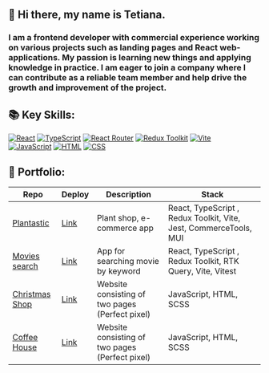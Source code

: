 ## 👋 Hi there, my name is Tetiana.

### I am a frontend developer with commercial experience working on various projects such as landing pages and React web-applications. My passion is learning new things and applying knowledge in practice. I am eager to join a company where I can contribute as a reliable team member and help drive the growth and improvement of the project.  

## 📚 Key Skills:  
  
[![React](https://img.shields.io/badge/-React-61DAFB?style=flat-square&logo=react&logoColor=black)](https://react.dev/) 
[![TypeScript](https://img.shields.io/badge/-TypeScript-3178C6?style=flat-square&logo=typescript&logoColor=white)](https://www.typescriptlang.org/) 
[![React Router](https://img.shields.io/badge/-React%20Router-CA4245?style=flat-square&logo=react-router&logoColor=white)](https://reactrouter.com/) 
[![Redux Toolkit](https://img.shields.io/badge/-Redux%20Toolkit-764ABC?style=flat-square&logo=redux&logoColor=white)](https://redux-toolkit.js.org/) 
[![Vite](https://img.shields.io/badge/-Vite-646CFF?style=flat-square&logo=vite&logoColor=white)](https://vitejs.dev/)  
[![JavaScript](https://img.shields.io/badge/-JavaScript-F7DF1E?style=flat-square&logo=javascript&logoColor=black)](https://developer.mozilla.org/en-US/docs/Web/JavaScript) 
[![HTML](https://img.shields.io/badge/-HTML-E34F26?style=flat-square&logo=html5&logoColor=white)](https://developer.mozilla.org/en-US/docs/Web/HTML)
[![CSS](https://img.shields.io/badge/-CSS-1572B6?style=flat-square&logo=css3&logoColor=white)](https://developer.mozilla.org/en-US/docs/Web/CSS) 

## 🚀 Portfolio:  

| Repo | Deploy | Description | Stack |
| ----------- | ----------- | ----------- | ----------- |
| [Plantastic](https://github.com/frrrolova/e-commerce) | [Link](https://plantastic-green-shop.netlify.app/) | Plant shop, e-commerce app | React, TypeScript , Redux Toolkit, Vite, Jest, CommerceTools, MUI |
| [Movies search](https://github.com/tanykos/movies-search) | [Link](https://tanykos-movies-search.netlify.app/) | App for searching movie by keyword | React, TypeScript , Redux Toolkit, RTK Query, Vite, Vitest |
| [Christmas Shop](https://github.com/tanykos/christmas-shop) | [Link](https://tanykos.github.io/christmas-shop/) | Website consisting of two pages (Perfect pixel) | JavaScript, HTML, SCSS |
| [Coffee House](https://github.com/tanykos/coffee-house) | [Link](https://tanykos.github.io/coffee-house/) | Website consisting of two pages (Perfect pixel) | JavaScript, HTML, SCSS |












